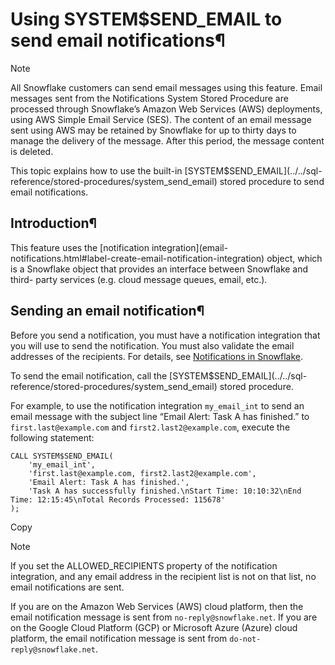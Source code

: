 # Using SYSTEM$SEND_EMAIL to send email notifications¶

Note

All Snowflake customers can send email messages using this feature. Email
messages sent from the Notifications System Stored Procedure are processed
through Snowflake’s Amazon Web Services (AWS) deployments, using AWS Simple
Email Service (SES). The content of an email message sent using AWS may be
retained by Snowflake for up to thirty days to manage the delivery of the
message. After this period, the message content is deleted.

This topic explains how to use the built-in [SYSTEM$SEND_EMAIL](../../sql-
reference/stored-procedures/system_send_email) stored procedure to send email
notifications.

## Introduction¶

This feature uses the [notification integration](email-
notifications.html#label-create-email-notification-integration) object, which
is a Snowflake object that provides an interface between Snowflake and third-
party services (e.g. cloud message queues, email, etc.).

## Sending an email notification¶

Before you send a notification, you must have a notification integration that
you will use to send the notification. You must also validate the email
addresses of the recipients. For details, see [Notifications in
Snowflake](about-notifications).

To send the email notification, call the [SYSTEM$SEND_EMAIL](../../sql-
reference/stored-procedures/system_send_email) stored procedure.

For example, to use the notification integration `my_email_int` to send an
email message with the subject line “Email Alert: Task A has finished.” to
`first.last@example.com` and `first2.last2@example.com`, execute the following
statement:

    
    
    CALL SYSTEM$SEND_EMAIL(
        'my_email_int',
        'first.last@example.com, first2.last2@example.com',
        'Email Alert: Task A has finished.',
        'Task A has successfully finished.\nStart Time: 10:10:32\nEnd Time: 12:15:45\nTotal Records Processed: 115678'
    );
    

Copy

Note

If you set the ALLOWED_RECIPIENTS property of the notification integration,
and any email address in the recipient list is not on that list, no email
notifications are sent.

If you are on the Amazon Web Services (AWS) cloud platform, then the email
notification message is sent from `no-reply@snowflake.net`. If you are on the
Google Cloud Platform (GCP) or Microsoft Azure (Azure) cloud platform, the
email notification message is sent from `do-not-reply@snowflake.net`.

